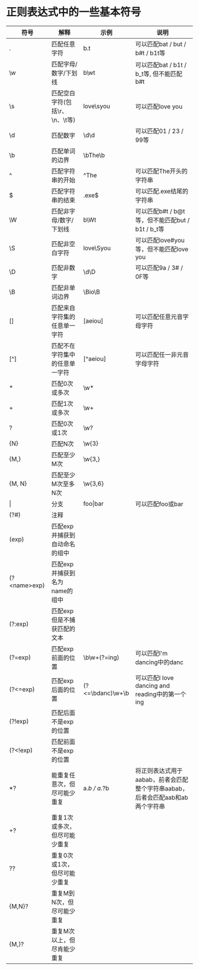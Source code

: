 # 正则表达式中的一些基本符号

| 符号 | 解释 | 示例 | 说明 |
| ---- | ---- | ---- | ---- |
|   .  | 匹配任意字符 | b.t | 可以匹配bat / but / b#t / b1t等 |
| \w  | 匹配字母/数字/下划线 | b\wt | 可以匹配bat / b1t / b_t等, 但不能匹配b#t |
| \s | 匹配空白字符(包括\r、\n、\t等) | love\syou | 可以匹配love you |
| \d | 匹配数字 | \d\d | 可以匹配01 / 23 / 99等 |
| \b | 匹配单词的边界 | \bThe\b |   |
| ^  | 匹配字符串的开始 | ^The | 可以匹配The开头的字符串|
| $ | 匹配字符串的结束 | .exe$ | 可以匹配.exe结尾的字符串 |
| \W | 匹配非字母/数字/下划线 | b\Wt | 可以匹配b#t / b@t等，但不能匹配but / b1t / b_t等 |
| \S | 匹配非空白字符 | love\Syou  | 可以匹配love#you等，但不能匹配love you |
| \D | 匹配非数字 | \d\D | 可以匹配9a / 3# / 0F等 |
| \B | 匹配非单词边界 | \Bio\B |  |
| [] | 匹配来自字符集的任意单一字符 | [aeiou] | 可以匹配任意元音字母字符 |
| [^] | 匹配不在字符集中的任意单一字符 | [^aeiou] | 可以匹配任一非元音字母字符 |
| * | 匹配0次或多次 | \w* |  |
| + | 匹配1次或多次 | \w+ |  |
| ? | 匹配0次或1次  | \w? |  |
| {N} | 匹配N次 | \w{3} |  |
| {M,} | 匹配至少M次 | \w{3,} |  |
| {M, N} | 匹配至少M次至多N次 | \w{3,6} |  |
| \| | 分支 | foo\|bar |  可以匹配foo或bar |
| (?#) | 注释 | | |
| (exp) | 匹配exp并捕获到自动命名的组中 | | |
| (?\<name\>exp) | 匹配exp并捕获到名为name的组中 | | |
| (?:exp) | 匹配exp但是不捕获匹配的文本 | | |
| (?=exp) | 匹配exp前面的位置 | \b\w+(?=ing) | 可以匹配I'm dancing中的danc |
| (?<=exp) | 匹配exp后面的位置 | (?<=\bdanc)\w+\b | 可以匹配I love dancing and reading中的第一个ing |
| (?!exp) | 匹配后面不是exp的位置 |  | |
| (?<!exp) | 匹配前面不是exp的位置 | | |
| *? | 能重复任意次，但尽可能少重复 | a.*b / a.*?b | 将正则表达式用于aabab，前者会匹配整个字符串aabab，后者会匹配aab和ab两个字符串 |
| +? | 重复1次或多次，但尽可能少重复 |  |  |
| ?? | 重复0次或1次，但尽可能少重复 | | |
| {M,N}? | 重复M到N次，但尽可能少重复 | | |
| {M,}? | 重复M次以上，但尽肯能少重复 | | |















